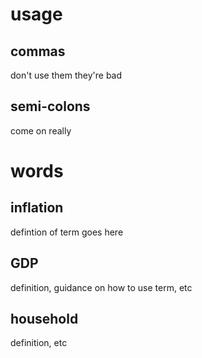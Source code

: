 # usage
## commas
don't use them they're bad

## semi-colons
come on really

# words
## inflation
defintion of term goes here
## GDP
definition, guidance on how to use term, etc
## household
definition, etc
